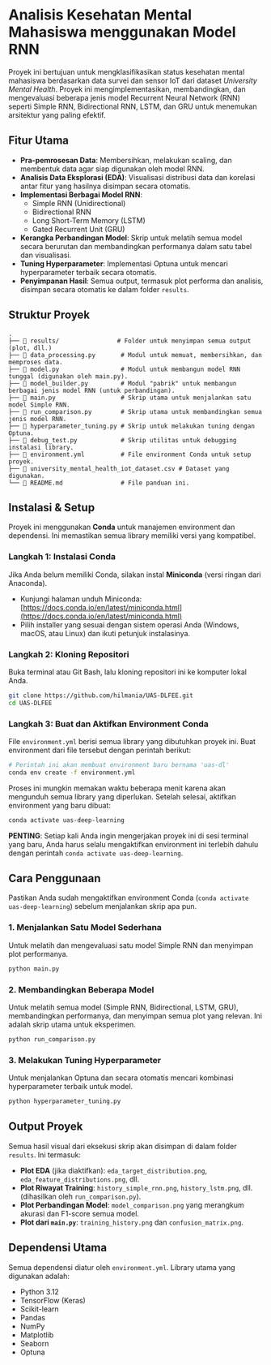 # Analisis Kesehatan Mental Mahasiswa menggunakan Model RNN

Proyek ini bertujuan untuk mengklasifikasikan status kesehatan mental mahasiswa berdasarkan data survei dan sensor IoT dari dataset *University Mental Health*. Proyek ini mengimplementasikan, membandingkan, dan mengevaluasi beberapa jenis model Recurrent Neural Network (RNN) seperti Simple RNN, Bidirectional RNN, LSTM, dan GRU untuk menemukan arsitektur yang paling efektif.

## Fitur Utama
- **Pra-pemrosesan Data**: Membersihkan, melakukan scaling, dan membentuk data agar siap digunakan oleh model RNN.
- **Analisis Data Eksplorasi (EDA)**: Visualisasi distribusi data dan korelasi antar fitur yang hasilnya disimpan secara otomatis.
- **Implementasi Berbagai Model RNN**:
  - Simple RNN (Unidirectional)
  - Bidirectional RNN
  - Long Short-Term Memory (LSTM)
  - Gated Recurrent Unit (GRU)
- **Kerangka Perbandingan Model**: Skrip untuk melatih semua model secara berurutan dan membandingkan performanya dalam satu tabel dan visualisasi.
- **Tuning Hyperparameter**: Implementasi Optuna untuk mencari hyperparameter terbaik secara otomatis.
- **Penyimpanan Hasil**: Semua output, termasuk plot performa dan analisis, disimpan secara otomatis ke dalam folder `results`.

## Struktur Proyek
```
.
├── 📂 results/                # Folder untuk menyimpan semua output (plot, dll.)
├── 📜 data_processing.py       # Modul untuk memuat, membersihkan, dan memproses data.
├── 📜 model.py                 # Modul untuk membangun model RNN tunggal (digunakan oleh main.py).
├── 📜 model_builder.py         # Modul "pabrik" untuk membangun berbagai jenis model RNN (untuk perbandingan).
├── 📜 main.py                  # Skrip utama untuk menjalankan satu model Simple RNN.
├── 📜 run_comparison.py        # Skrip utama untuk membandingkan semua jenis model RNN.
├── 📜 hyperparameter_tuning.py # Skrip untuk melakukan tuning dengan Optuna.
├── 📜 debug_test.py            # Skrip utilitas untuk debugging instalasi library.
├── 📜 environment.yml          # File environment Conda untuk setup proyek.
├── 📜 university_mental_health_iot_dataset.csv # Dataset yang digunakan.
└── 📜 README.md                # File panduan ini.
```

## Instalasi & Setup
Proyek ini menggunakan **Conda** untuk manajemen environment dan dependensi. Ini memastikan semua library memiliki versi yang kompatibel.

### Langkah 1: Instalasi Conda
Jika Anda belum memiliki Conda, silakan instal **Miniconda** (versi ringan dari Anaconda).
- Kunjungi halaman unduh Miniconda: [https://docs.conda.io/en/latest/miniconda.html](https://docs.conda.io/en/latest/miniconda.html)
- Pilih installer yang sesuai dengan sistem operasi Anda (Windows, macOS, atau Linux) dan ikuti petunjuk instalasinya.

### Langkah 2: Kloning Repositori
Buka terminal atau Git Bash, lalu kloning repositori ini ke komputer lokal Anda.
```bash
git clone https://github.com/hilmania/UAS-DLFEE.git
cd UAS-DLFEE
```

### Langkah 3: Buat dan Aktifkan Environment Conda
File `environment.yml` berisi semua library yang dibutuhkan proyek ini. Buat environment dari file tersebut dengan perintah berikut:

```bash
# Perintah ini akan membuat environment baru bernama 'uas-dl'
conda env create -f environment.yml
```
Proses ini mungkin memakan waktu beberapa menit karena akan mengunduh semua library yang diperlukan. Setelah selesai, aktifkan environment yang baru dibuat:
```bash
conda activate uas-deep-learning
```
**PENTING**: Setiap kali Anda ingin mengerjakan proyek ini di sesi terminal yang baru, Anda harus selalu mengaktifkan environment ini terlebih dahulu dengan perintah `conda activate uas-deep-learning`.

## Cara Penggunaan
Pastikan Anda sudah mengaktifkan environment Conda (`conda activate uas-deep-learning`) sebelum menjalankan skrip apa pun.

### 1. Menjalankan Satu Model Sederhana
Untuk melatih dan mengevaluasi satu model Simple RNN dan menyimpan plot performanya.
```bash
python main.py
```

### 2. Membandingkan Beberapa Model
Untuk melatih semua model (Simple RNN, Bidirectional, LSTM, GRU), membandingkan performanya, dan menyimpan semua plot yang relevan. Ini adalah skrip utama untuk eksperimen.
```bash
python run_comparison.py
```

### 3. Melakukan Tuning Hyperparameter
Untuk menjalankan Optuna dan secara otomatis mencari kombinasi hyperparameter terbaik untuk model.
```bash
python hyperparameter_tuning.py
```

## Output Proyek
Semua hasil visual dari eksekusi skrip akan disimpan di dalam folder `results`. Ini termasuk:
- **Plot EDA** (jika diaktifkan): `eda_target_distribution.png`, `eda_feature_distributions.png`, dll.
- **Plot Riwayat Training**: `history_simple_rnn.png`, `history_lstm.png`, dll. (dihasilkan oleh `run_comparison.py`).
- **Plot Perbandingan Model**: `model_comparison.png` yang merangkum akurasi dan F1-score semua model.
- **Plot dari `main.py`**: `training_history.png` dan `confusion_matrix.png`.

## Dependensi Utama
Semua dependensi diatur oleh `environment.yml`. Library utama yang digunakan adalah:
- Python 3.12
- TensorFlow (Keras)
- Scikit-learn
- Pandas
- NumPy
- Matplotlib
- Seaborn
- Optuna
